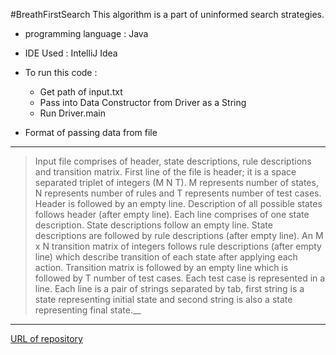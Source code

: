 #BreathFirstSearch
This algorithm is a part of uninformed search strategies.
* programming language : Java
* IDE Used : IntelliJ Idea
* To run this code :
    * Get path of input.txt
    * Pass into Data Constructor from Driver as a String
    * Run Driver.main

* Format of passing data from file
___

>Input file comprises of header, state descriptions, rule descriptions and transition matrix. First line of the
 file is header; it is a space separated triplet of integers (M N T). M represents number of states, N represents
 number of rules and T represents number of test cases. Header is followed by an empty line. Description of
 all possible states follows header (after empty line). Each line comprises of one state description. State
 descriptions follow an empty line. State descriptions are followed by rule descriptions (after empty line).
 An M x N transition matrix of integers follows rule descriptions (after empty line) which describe transition
 of each state after applying each action. Transition matrix is followed by an empty line which is followed
 by T number of test cases. Each test case is represented in a line. Each line is a pair of strings separated by
 tab, first string is a state representing initial state and second string is also a state representing final state.__
___

[URL of repository](https://github.com/muneebGH/Ai-Algorithms)




